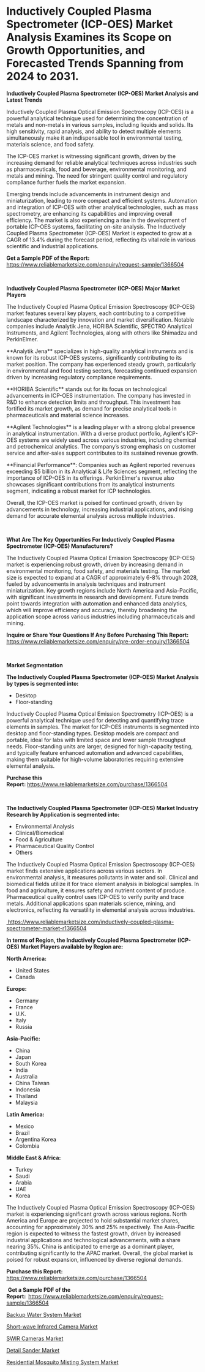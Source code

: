 <p><h1>Inductively Coupled Plasma Spectrometer (ICP-OES) Market Analysis Examines its Scope on Growth Opportunities, and Forecasted Trends Spanning from 2024 to 2031.</h1></p><p><strong>Inductively Coupled Plasma Spectrometer (ICP-OES) Market Analysis and Latest Trends</strong></p>
<p><p>Inductively Coupled Plasma Optical Emission Spectroscopy (ICP-OES) is a powerful analytical technique used for determining the concentration of metals and non-metals in various samples, including liquids and solids. Its high sensitivity, rapid analysis, and ability to detect multiple elements simultaneously make it an indispensable tool in environmental testing, materials science, and food safety.</p><p>The ICP-OES market is witnessing significant growth, driven by the increasing demand for reliable analytical techniques across industries such as pharmaceuticals, food and beverage, environmental monitoring, and metals and mining. The need for stringent quality control and regulatory compliance further fuels the market expansion.</p><p>Emerging trends include advancements in instrument design and miniaturization, leading to more compact and efficient systems. Automation and integration of ICP-OES with other analytical technologies, such as mass spectrometry, are enhancing its capabilities and improving overall efficiency. The market is also experiencing a rise in the development of portable ICP-OES systems, facilitating on-site analysis. The Inductively Coupled Plasma Spectrometer (ICP-OES) Market is expected to grow at a CAGR of 13.4% during the forecast period, reflecting its vital role in various scientific and industrial applications.</p></p>
<p><strong>Get a Sample PDF of the Report:&nbsp;</strong> <a href="https://www.reliablemarketsize.com/enquiry/request-sample/1366504">https://www.reliablemarketsize.com/enquiry/request-sample/1366504</a></p>
<p>&nbsp;</p>
<p><strong>Inductively Coupled Plasma Spectrometer (ICP-OES) Major Market Players</strong></p>
<p><p>The Inductively Coupled Plasma Optical Emission Spectroscopy (ICP-OES) market features several key players, each contributing to a competitive landscape characterized by innovation and market diversification. Notable companies include Analytik Jena, HORIBA Scientific, SPECTRO Analytical Instruments, and Agilent Technologies, along with others like Shimadzu and PerkinElmer.</p><p>**Analytik Jena** specializes in high-quality analytical instruments and is known for its robust ICP-OES systems, significantly contributing to its market position. The company has experienced steady growth, particularly in environmental and food testing sectors, forecasting continued expansion driven by increasing regulatory compliance requirements.</p><p>**HORIBA Scientific** stands out for its focus on technological advancements in ICP-OES instrumentation. The company has invested in R&D to enhance detection limits and throughput. This investment has fortified its market growth, as demand for precise analytical tools in pharmaceuticals and material science increases.</p><p>**Agilent Technologies** is a leading player with a strong global presence in analytical instrumentation. With a diverse product portfolio, Agilent's ICP-OES systems are widely used across various industries, including chemical and petrochemical analytics. The company’s strong emphasis on customer service and after-sales support contributes to its sustained revenue growth.</p><p>**Financial Performance**: Companies such as Agilent reported revenues exceeding $5 billion in its Analytical & Life Sciences segment, reflecting the importance of ICP-OES in its offerings. PerkinElmer's revenue also showcases significant contributions from its analytical instruments segment, indicating a robust market for ICP technologies.</p><p>Overall, the ICP-OES market is poised for continued growth, driven by advancements in technology, increasing industrial applications, and rising demand for accurate elemental analysis across multiple industries.</p></p>
<p>&nbsp;</p>
<p><strong>What Are The Key Opportunities For Inductively Coupled Plasma Spectrometer (ICP-OES) Manufacturers?</strong></p>
<p><p>The Inductively Coupled Plasma Optical Emission Spectroscopy (ICP-OES) market is experiencing robust growth, driven by increasing demand in environmental monitoring, food safety, and materials testing. The market size is expected to expand at a CAGR of approximately 6-8% through 2028, fueled by advancements in analysis techniques and instrument miniaturization. Key growth regions include North America and Asia-Pacific, with significant investments in research and development. Future trends point towards integration with automation and enhanced data analytics, which will improve efficiency and accuracy, thereby broadening the application scope across various industries including pharmaceuticals and mining.</p></p>
<p><strong>Inquire or Share Your Questions If Any Before Purchasing This Report:</strong> <a href="https://www.reliablemarketsize.com/enquiry/pre-order-enquiry/1366504">https://www.reliablemarketsize.com/enquiry/pre-order-enquiry/1366504</a></p>
<p>&nbsp;</p>
<p><strong>Market Segmentation</strong></p>
<p><strong>The Inductively Coupled Plasma Spectrometer (ICP-OES) Market Analysis by types is segmented into:</strong></p>
<p><ul><li>Desktop</li><li>Floor-standing</li></ul></p>
<p><p>Inductively Coupled Plasma Optical Emission Spectrometry (ICP-OES) is a powerful analytical technique used for detecting and quantifying trace elements in samples. The market for ICP-OES instruments is segmented into desktop and floor-standing types. Desktop models are compact and portable, ideal for labs with limited space and lower sample throughput needs. Floor-standing units are larger, designed for high-capacity testing, and typically feature enhanced automation and advanced capabilities, making them suitable for high-volume laboratories requiring extensive elemental analysis.</p></p>
<p><strong>Purchase this Report:&nbsp;</strong><a href="https://www.reliablemarketsize.com/purchase/1366504">https://www.reliablemarketsize.com/purchase/1366504</a></p>
<p>&nbsp;</p>
<p><strong>The Inductively Coupled Plasma Spectrometer (ICP-OES) Market Industry Research by Application is segmented into:</strong></p>
<p><ul><li>Environmental Analysis</li><li>Clinical/Biomedical</li><li>Food & Agriculture</li><li>Pharmaceutical Quality Control</li><li>Others</li></ul></p>
<p><p>The Inductively Coupled Plasma Optical Emission Spectroscopy (ICP-OES) market finds extensive applications across various sectors. In environmental analysis, it measures pollutants in water and soil. Clinical and biomedical fields utilize it for trace element analysis in biological samples. In food and agriculture, it ensures safety and nutrient content of produce. Pharmaceutical quality control uses ICP-OES to verify purity and trace metals. Additional applications span materials science, mining, and electronics, reflecting its versatility in elemental analysis across industries.</p></p>
<p><a href="https://www.reliablemarketsize.com/inductively-coupled-plasma-spectrometer-market-r1366504">&nbsp;https://www.reliablemarketsize.com/inductively-coupled-plasma-spectrometer-market-r1366504</a></p>
<p><strong>In terms of Region, the Inductively Coupled Plasma Spectrometer (ICP-OES) Market Players available by Region are:</strong></p>
<p>
    <p> <strong> North America: </strong>
        <ul>
            <li>United States</li>
            <li>Canada</li>
        </ul>
        </p> 
    <p> <strong> Europe: </strong>
        <ul>
            <li>Germany</li>
            <li>France</li>
            <li>U.K.</li>
            <li>Italy</li>
            <li>Russia</li>
        </ul>
        </p> 
    <p> <strong> Asia-Pacific: </strong>
        <ul>
            <li>China</li>
            <li>Japan</li>
            <li>South Korea</li>
            <li>India</li>
            <li>Australia</li>
            <li>China Taiwan</li>
            <li>Indonesia</li>
            <li>Thailand</li>
            <li>Malaysia</li>
        </ul>
        </p> 
    <p> <strong> Latin America: </strong>
        <ul>
            <li>Mexico</li>
            <li>Brazil</li>
            <li>Argentina Korea</li>
            <li>Colombia</li>
        </ul>
        </p> 
    <p> <strong> Middle East & Africa: </strong>
        <ul>
            <li>Turkey</li>
            <li>Saudi</li>
            <li>Arabia</li>
            <li>UAE</li>
            <li>Korea</li>
        </ul>
    </p>
    </p>
<p><p>The Inductively Coupled Plasma Optical Emission Spectroscopy (ICP-OES) market is experiencing significant growth across various regions. North America and Europe are projected to hold substantial market shares, accounting for approximately 30% and 25% respectively. The Asia-Pacific region is expected to witness the fastest growth, driven by increased industrial applications and technological advancements, with a share nearing 35%. China is anticipated to emerge as a dominant player, contributing significantly to the APAC market. Overall, the global market is poised for robust expansion, influenced by diverse regional demands.</p></p>
<p><strong>Purchase this Report: </strong><a href="https://www.reliablemarketsize.com/purchase/1366504">https://www.reliablemarketsize.com/purchase/1366504</a></p>
<p>&nbsp;<strong>Get a Sample PDF of the Report:&nbsp;&nbsp;</strong><a href="https://www.reliablemarketsize.com/enquiry/request-sample/1366504">https://www.reliablemarketsize.com/enquiry/request-sample/1366504</a></p>
<p><strong></strong></p>
<p><p><a href="https://www.linkedin.com/pulse/market-trends-global-backup-water-system-forecast-analysis-9nxde?trackingId=wQ1OEK5%2BRJ%2BM%2FQOFWXlEyw%3D%3D">Backup Water System Market</a></p><p><a href="https://issuu.com/reportprime-2/docs/short-wave-infrared-camera-market-s_81d63a7701b6f3">Short-wave Infrared Camera Market</a></p><p><a href="https://issuu.com/reportprime-2/docs/swir-cameras-market-size-2030.pptx_21ebff7179fb51">SWIR Cameras Market</a></p><p><a href="https://www.linkedin.com/pulse/analyzing-key-drivers-detail-sander-market-trends-future-yqqre?trackingId=q8BMr%2Bb4RWeQl7kFvtkJsg%3D%3D">Detail Sander Market</a></p><p><a href="https://www.linkedin.com/pulse/residential-mosquito-misting-system-market-essentials-hedje?trackingId=de%2F2c9aNSbGgZG4ckKMtfQ%3D%3D">Residential Mosquito Misting System Market</a></p></p>
